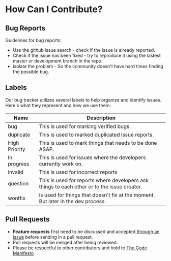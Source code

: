 # How Can I Contribute?

## Bug Reports

Guidelines for bug reports:

- Use the github issue search - check if the issue is already reported.
- Check if the issue has been fixed - try to reproduce it using the lastest master or development branch in the repo.
- isolate the problem - So the community doesn't have hard times finding the possible bug.

## Labels

Our bug tracker utilizes several labels to help organize and identify issues.    
Here's what they represent and how we use them:

| Name | Description |
| ---- | ----------- |
| bug  | This is used for marking verified bugs.|
| duplicate| This is used to marked duplicated issue reports.|
| High Priority| This is used to mark things that needs to be done ASAP.|
| In progress | This is used for issues where the developers currently work on.|
| invalid | This is used for incorrect reports |
| question | This is used for reports where developers ask things to each other or to the issue creator.|
| wontfix | is used for things that doesn't fix at the moment. But later in the dev process.|

## Pull Requests

- **Feature requests** first need to be discussed and accepted [through an issue](https://github.com/FiveM-Scripts/fs_freemode/issues/new) before sending in a pull request.
- Pull requests will be merged after being reviewed.
- Please be respectful to other contributors and hold to [The Code Manifesto](http://codemanifesto.com/)
